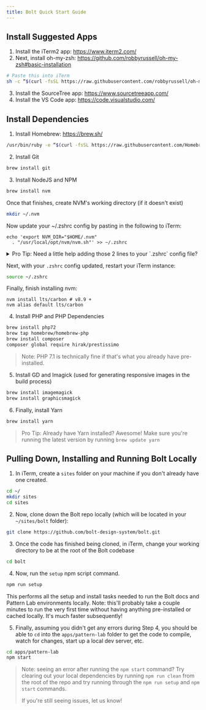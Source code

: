 ```yaml
---
title: Bolt Quick Start Guide
---
```


## Install Suggested Apps

1. Install the iTerm2 app: https://www.iterm2.com/
2. Next, install oh-my-zsh: https://github.com/robbyrussell/oh-my-zsh#basic-installation
```bash
# Paste this into iTerm
sh -c “$(curl -fsSL https://raw.githubusercontent.com/robbyrussell/oh-my-zsh/master/tools/install.sh)”
```
3. Install the SourceTree app: https://www.sourcetreeapp.com/
4. Install the VS Code app: https://code.visualstudio.com/



## Install Dependencies

1. Install Homebrew: https://brew.sh/
```bash
/usr/bin/ruby -e “$(curl -fsSL https://raw.githubusercontent.com/Homebrew/install/master/install)”
```

2. Install Git
```bash
brew install git
```

3. Install NodeJS and NPM
```bash
brew install nvm
```

Once that finishes, create NVM's working directory (if it doesn't exist)
```bash
mkdir ~/.nvm
```

Now update your ~/.zshrc config by pasting in the following to iTerm:
```
echo 'export NVM_DIR="$HOME/.nvm"
  . "/usr/local/opt/nvm/nvm.sh"' >> ~/.zshrc
```

<details>
  <summary>Pro Tip: Need a little help adding those 2 lines to your `.zshrc` config file?</summary>
  <p>Did that previous command not automatically update your config file for some reason?</p>
  <ol>
    <li>Make sure to highlight and copy the code snippet above ^ to your clipboard ( CMD + C )</li>
    <li>Edit your <code>.zshrc</code> file by typing in the following into iTERM and hitting enter: <code>nano ~/.zshrc</code>
    <li>Next, go to the very bottom to your .zshrc config file by pressing CONTROL + V a few times to quickly jump to the bottom of the file.</li>
    <li>Then, hit enter to give yourself a little breathing room and go ahead and paste in the two lines copied from earlier ( CMD + V)</li>
    <li>Finally, save and exit by pressing CONTROL + X, Hitting Y, then pressing enter to comform overwriting your .zshrc file</li>
</ol>
</details>

Next, with your `.zshrc` config updated, restart your iTerm instance:
```bash
source ~/.zshrc
```

Finally, finish installing nvm: 
```
nvm install lts/carbon # v8.9 +
nvm alias default lts/carbon
```

4. Install PHP and PHP Dependencies
```bash
brew install php72
brew tap homebrew/homebrew-php
brew install composer
composer global require hirak/prestissimo
```

> Note: PHP 7.1 is technically fine if that's what you already have pre-installed.

5. Install GD and Imagick (used for generating responsive images in the build process)
```bash
brew install imagemagick
brew install graphicsmagick
```

6. Finally, install Yarn
```bash
brew install yarn
```

> Pro Tip: Already have Yarn installed? 
Awesome! Make sure you're running the latest version by running `brew update yarn`

## Pulling Down, Installing and Running Bolt Locally

1. In iTerm, create a `sites` folder on your machine if you don't already have one created.
```bash
cd ~/
mkdir sites
cd sites
```

2. Now, clone down the Bolt repo locally (which will be located in your `~/sites/bolt` folder):
```bash
git clone https://github.com/bolt-design-system/bolt.git
```

3. Once the code has finished being cloned, in iTerm, change your working directory to be at the root of the Bolt codebase
```bash
cd bolt
```

4. Now, run the `setup` npm script command.

```bash
npm run setup
```

This performs all the setup and install tasks needed to run the Bolt docs and Pattern Lab environments locally. Note: this'll probably take a couple minutes to run the very first time without having anything pre-installed or cached locally. It's much faster subsequently!

5. Finally, assuming you didn't get any errors during Step 4, you should be able to `cd` into the `apps/pattern-lab` folder to get the code to compile, watch for changes, start up a local dev server, etc.
```bash
cd apps/pattern-lab
npm start
```

> Note: seeing an error after running the `npm start` command? Try clearing out your local dependencies by running `npm run clean` from the root of the repo and try running through the `npm run setup` and `npm start` commands. 
>
> If you're still seeing issues, let us know!
